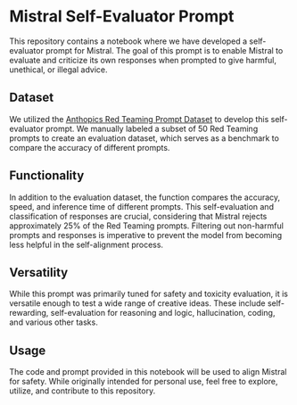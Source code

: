 # Mistral Self-Evaluator Prompt

This repository contains a notebook where we have developed a self-evaluator prompt for Mistral.
The goal of this prompt is to enable Mistral to evaluate and criticize its own responses when prompted to give harmful, unethical, or illegal advice.

## Dataset
We utilized the [Anthopics Red Teaming Prompt Dataset](https://huggingface.co/datasets/Anthropic/hh-rlhf) to develop this self-evaluator prompt. We manually labeled a subset of 50 Red Teaming prompts to create an evaluation dataset, which serves as a benchmark to compare the accuracy of different prompts.

## Functionality
In addition to the evaluation dataset, the function compares the accuracy, speed, and inference time of different prompts. This self-evaluation and classification of responses are crucial, considering that Mistral rejects approximately 25% of the Red Teaming prompts. Filtering out non-harmful prompts and responses is imperative to prevent the model from becoming less helpful in the self-alignment process.

## Versatility
While this prompt was primarily tuned for safety and toxicity evaluation, it is versatile enough to test a wide range of creative ideas. These include self-rewarding, self-evaluation for reasoning and logic, hallucination, coding, and various other tasks.

## Usage
The code and prompt provided in this notebook will be used to align Mistral for safety. 
While originally intended for personal use, feel free to explore, utilize, and contribute to this repository.
